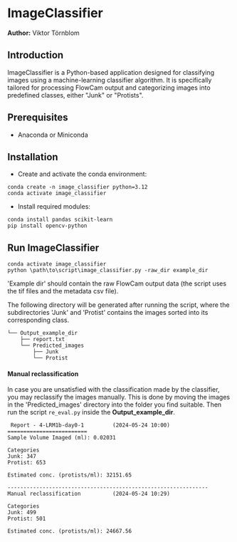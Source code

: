 # ImageClassifier
**Author:** Viktor Törnblom

## Introduction
ImageClassifier is a Python-based application designed for classifying images using a machine-learning classifier algorithm. It is specifically tailored for processing FlowCam output and categorizing images into predefined classes, either "Junk" or "Protists".

## Prerequisites
- Anaconda or Miniconda

## Installation

*  Create and activate the conda environment:

```
conda create -n image_classifier python=3.12
conda activate image_classifier
```
 * Install required modules:

```
conda install pandas scikit-learn
pip install opencv-python
```

## Run ImageClassifier

```
conda activate image_classifier
python \path\to\script\image_classifier.py -raw_dir example_dir
```

'Example dir' should contain the raw FlowCam output data (the script uses the tif files and the metadata csv file).

The following directory will be generated after running the script, where the subdirectories 'Junk' and 'Protist' contains the images sorted into its corresponding class. 
```
└── Output_example_dir
    ├── report.txt
    └── Predicted_images
        ├── Junk
        └── Protist
```

#### Manual reclassification

In case you are unsatisfied with the classification made by the classifier, you may reclassify the images manually. This is done by moving the images in the 'Predicted_images' directory into the folder you find suitable. Then run the script `re_eval.py` inside the **Output_example_dir**. 

```
 Report - 4-LRM1b-day0-1         (2024-05-24 10:00)
=========================
Sample Volume Imaged (ml): 0.02031

Categories
Junk: 347
Protist: 653

Estimated conc. (protists/ml): 32151.65

---------------------------------------------------------------
Manual reclassification          (2024-05-24 10:29)

Categories
Junk: 499
Protist: 501

Estimated conc. (protists/ml): 24667.56
```
